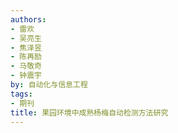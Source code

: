 ```yaml
---
authors:
- 雷欢
- 吴亮生
- 焦泽昱
- 陈再励
- 马敬奇
- 钟震宇
by: 自动化与信息工程
tags:
- 期刊
title: 果园环境中成熟杨梅自动检测方法研究
---
```

